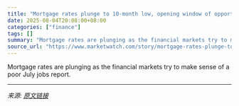 ```yaml
---
title: "Mortgage rates plunge to 10-month low, opening window of opportunity for house hunters"
date: 2025-08-04T20:08:00+08:00
categories: ["finance"]
tags: []
summary: "Mortgage rates are plunging as the financial markets try to make sense of a poor July jobs report."
source_url: "https://www.marketwatch.com/story/mortgage-rates-plunge-to-10-month-low-opening-window-of-opportunity-for-house-hunters-a245bcaf?mod=mw_rss_topstories"
---
```


Mortgage rates are plunging as the financial markets try to make sense of a poor July jobs report.

---

*来源: [原文链接](https://www.marketwatch.com/story/mortgage-rates-plunge-to-10-month-low-opening-window-of-opportunity-for-house-hunters-a245bcaf?mod=mw_rss_topstories)*
